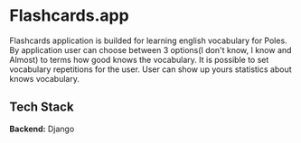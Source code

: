 # Flashcards.app

Flashcards application is builded for learning english vocabulary for Poles. By application user can choose between 3 options(I don't know, I know and Almost) to terms how good knows the vocabulary. It is possible to set vocabulary repetitions for the user. User can show up yours statistics about knows vocabulary.

## Tech Stack

**Backend:** Django
